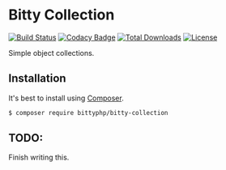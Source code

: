 # Bitty Collection

[![Build Status](https://travis-ci.org/bittyphp/bitty-collection.svg?branch=master)](https://travis-ci.org/bittyphp/bitty-collection)
[![Codacy Badge](https://api.codacy.com/project/badge/Coverage/b28ea80bb7f1428d899b25cdc98c6d69)](https://www.codacy.com/app/bittyphp/bitty-collection)
[![Total Downloads](https://poser.pugx.org/bittyphp/bitty-collection/downloads)](https://packagist.org/packages/bittyphp/bitty-collection)
[![License](https://poser.pugx.org/bittyphp/bitty-collection/license)](https://packagist.org/packages/bittyphp/bitty-collection)

Simple object collections.

## Installation

It's best to install using [Composer](https://getcomposer.org/).

```sh
$ composer require bittyphp/bitty-collection
```

## TODO:

Finish writing this.
